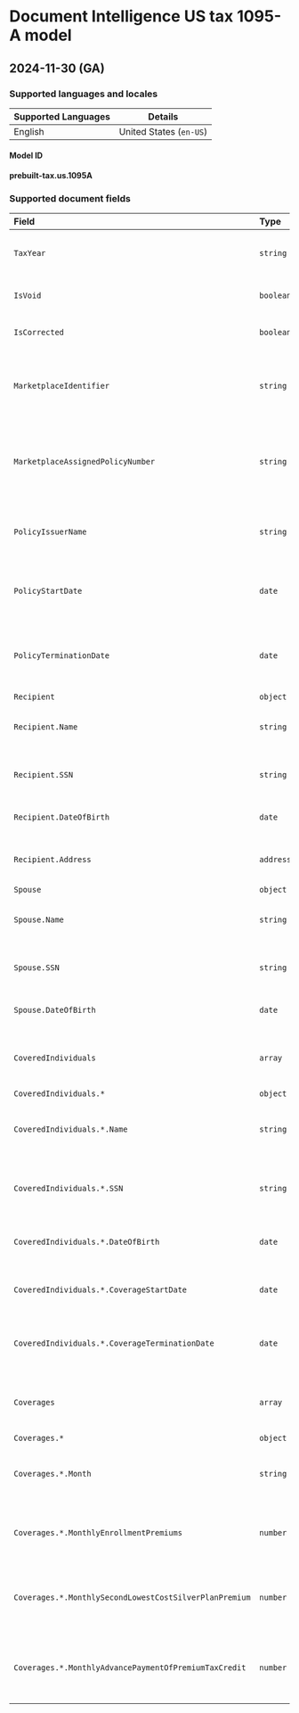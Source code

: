 # Document Intelligence US tax 1095-A model

## 2024-11-30 (GA)

### Supported languages and locales

| Supported Languages | Details |
|:--------------------|:-------:|
|English|United States (`en-US`)|

#### Model ID

**prebuilt-tax.us.1095A**

### Supported document fields

| Field | Type | Description | Example |
|:------|:-----|:------------|:--------|
|`TaxYear`|`string`|Tax Year extracted from Form 1095-A.|2024|
|`IsVoid`|`boolean`|Indicates if the form is void.||
|`IsCorrected`|`boolean`|Indicates if the form is corrected.||
|`MarketplaceIdentifier`|`string`|Marketplace identifier number extracted from Form 1095-A.|123456789|
|`MarketplaceAssignedPolicyNumber`|`string`|Marketplace assigned policy number extracted from Form 1095-A.|ABC123456789|
|`PolicyIssuerName`|`string`|The issuer's name for the health insurance policy.|Health Insurance Co.|
|`PolicyStartDate`|`date`|Policy start date extracted from Form 1095-A.|2024-01-01|
|`PolicyTerminationDate`|`date`|Policy termination date extracted from Form 1095-A.|2024-12-31|
|`Recipient`|`object`|||
|`Recipient.Name`|`string`|Recipient's full name as written on the form.|Jane Doe|
|`Recipient.SSN`|`string`|Recipient's Social Security Number.|123-45-6789|
|`Recipient.DateOfBirth`|`date`|Recipient's date of birth.|1970-01-01|
|`Recipient.Address`|`address`|Recipient's address as written on the form.|123 Microsoft Way, Redmond WA 98052|
|`Spouse`|`object`|||
|`Spouse.Name`|`string`|Spouse's full name as written on the form.|John Doe|
|`Spouse.SSN`|`string`|Spouse's Social Security Number.|987-65-4321|
|`Spouse.DateOfBirth`|`date`|Spouse's date of birth.|1975-02-01|
|`CoveredIndividuals`|`array`|Covered individuals listed on Form 1095-A.||
|`CoveredIndividuals.*`|`object`|||
|`CoveredIndividuals.*.Name`|`string`|Full name of the covered individual as written on the form.|John Doe Jr.|
|`CoveredIndividuals.*.SSN`|`string`|Social Security Number of the covered individual.|567-89-0123|
|`CoveredIndividuals.*.DateOfBirth`|`date`|Date of birth of the covered individual.|2005-03-15|
|`CoveredIndividuals.*.CoverageStartDate`|`date`|Coverage start date of the covered individual.|2023-01-01|
|`CoveredIndividuals.*.CoverageTerminationDate`|`date`|Coverage termination date of the covered individual.|2023-12-31|
|`Coverages`|`array`|Coverage details extracted from Form 1095-A.||
|`Coverages.*`|`object`|||
|`Coverages.*.Month`|`string`|Month for which the coverage details apply.|January|
|`Coverages.*.MonthlyEnrollmentPremiums`|`number`|Monthly enrollment premiums amount for the month.|500.00|
|`Coverages.*.MonthlySecondLowestCostSilverPlanPremium`|`number`|Monthly Second Lowest Cost Silver Plan (SLCSP) premium.|450.00|
|`Coverages.*.MonthlyAdvancePaymentOfPremiumTaxCredit`|`number`|Advance payment of premium tax credit amount for the month.|200.00|